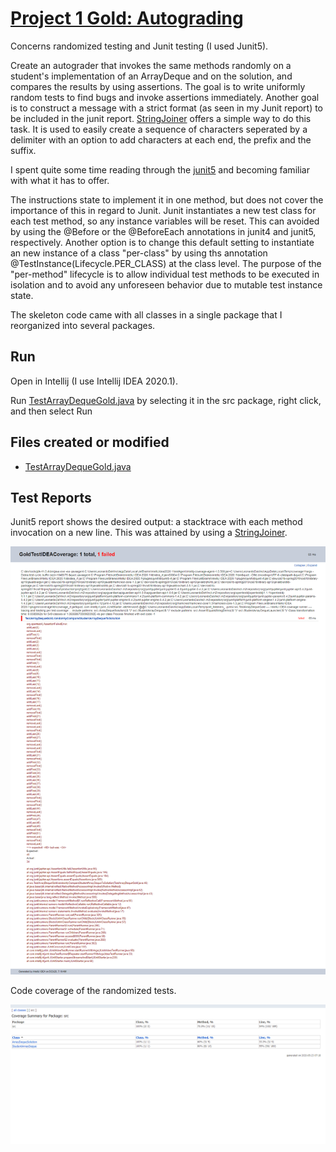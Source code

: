 # [Project 1 Gold: Autograding](https://sp19.datastructur.es/materials/proj/proj1gold/proj1gold)

Concerns randomized testing and Junit testing (I used Junit5). 

Create an autograder that invokes the same methods randomly on a student's implementation of an ArrayDeque
and on the solution, and compares the results by using assertions. The goal is to write uniformly random tests to find bugs 
and invoke assertions immediately. Another goal is to construct a message with a strict format (as seen in my Junit
report) to be included in the junit report.
[StringJoiner](https://docs.oracle.com/javase/8/docs/api/java/util/StringJoiner.html) offers a simple way to do this task. 
It is used to easily create a sequence of characters seperated by a delimiter with an option to add characters at each end, the prefix and the suffix.


I spent quite some time reading through the [junit5](https://junit.org/junit5/docs/current/user-guide/#writing-tests-test-instance-lifecycle)
	and becoming familiar with what it has to offer. 

The instructions state to implement it in one method, but does not cover the importance of this in regard to Junit. 
Junit instantiates a new test class for each test method, so any instance variables will be reset. This can avoided
by using the @Before or the @BeforeEach annotations in junit4 and junit5, respectively. Another option is to change
this default setting to instantiate an new instance of a class "per-class" by using ths annotation 
@TestInstance(Lifecycle.PER_CLASS) at the class level. The purpose of the "per-method" lifecycle is to allow
individual test methods to be executed in isolation and to avoid any unforeseen behavior due to mutable test 
instance state.

The skeleton code came with all classes in a single package that I reorganized into several packages.

## Run

Open in Intellij (I use Intellij IDEA 2020.1). 

Run [TestArrayDequeGold.java](src/TestArrayDequeGold.java ) by selecting it in the src package, right click, and then select Run

## Files created or modified
- [TestArrayDequeGold.java](src/TestArrayDequeGold.java )

## Test Reports

Junit5 report shows the desired output: a stacktrace with each method invocation on a new line. This was attained by using 
a [StringJoiner](https://docs.oracle.com/javase/8/docs/api/java/util/StringJoiner.html).

![alt text](test-reports/junit5.png "junit5-report")


Code coverage of the randomized tests.

![alt text](test-reports/coverage.png "code-coverage")
